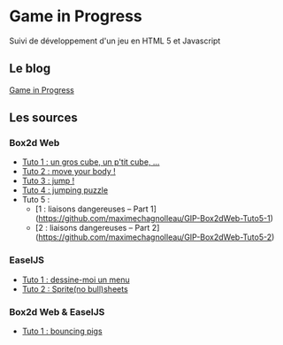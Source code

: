 # Game in Progress

Suivi de développement d'un jeu en HTML 5 et Javascript

## Le blog
[Game in Progress](https://maximechagnolleau.wordpress.com/)

## Les sources

### Box2d Web

* [Tuto 1 : un gros cube, un p'tit cube, ...](https://github.com/maximechagnolleau/GIP-Box2dWeb-Tuto1)
* [Tuto 2 : move your body !](https://github.com/maximechagnolleau/GIP-Box2dWeb-Tuto2)
* [Tuto 3 : jump !](https://github.com/maximechagnolleau/GIP-Box2dWeb-Tuto3)
* [Tuto 4 : jumping puzzle](https://github.com/maximechagnolleau/GIP-Box2dWeb-Tuto4)
* Tuto 5 : 
  * [1 : liaisons dangereuses – Part 1] (https://github.com/maximechagnolleau/GIP-Box2dWeb-Tuto5-1)
  * [2 : liaisons dangereuses – Part 2] (https://github.com/maximechagnolleau/GIP-Box2dWeb-Tuto5-2)
  
### EaselJS

* [Tuto 1 : dessine-moi un menu](https://github.com/maximechagnolleau/GIP-EaselJS-Tuto1)
* [Tuto 2 : Sprite(no bull)sheets](https://github.com/maximechagnolleau/GIP-EaselJS-Tuto2)

### Box2d Web & EaselJS

* [Tuto 1 : bouncing pigs](https://github.com/maximechagnolleau/GIP-Box2dWeb-EaselJS-Tuto1)
